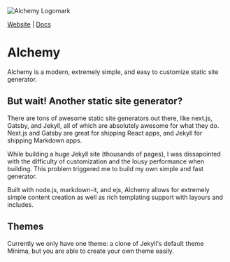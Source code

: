 ![Alchemy Logomark](http://alchemy.jackcrane.rocks/assets/static/logomark.png)

[Website](http://alchemy.jackcrane.rocks) | [Docs](http://alchemy.jackcrane.rocks/posts/docs.html)

# Alchemy

Alchemy is a modern, extremely simple, and easy to customize static site generator.

## But wait! Another static site generator?

There are tons of awesome static site generators out there, like next.js, Gatsby, and Jekyll, all of which are absolutely awesome for what they do. Next.js and Gatsby are great for shipping React apps, and Jekyll for shipping Markdown apps.

While building a huge Jekyll site (thousands of pages), I was dissapointed with the difficulty of customization and the lousy performance when building. This problem triggered me to build my own simple and fast generator.

Built with node.js, markdown-it, and ejs, Alchemy allows for extremely simple content creation as well as rich templating support with layours and includes.

## Themes

Currently we only have one theme: a clone of Jekyll's default theme Minima, but you are able to create your own theme easily.